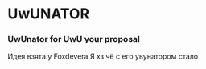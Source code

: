 # UwUNATOR
### UwUnator for UwU your proposal
Идея взята у Foxdevera
Я хз чё с его увунатором стало 
